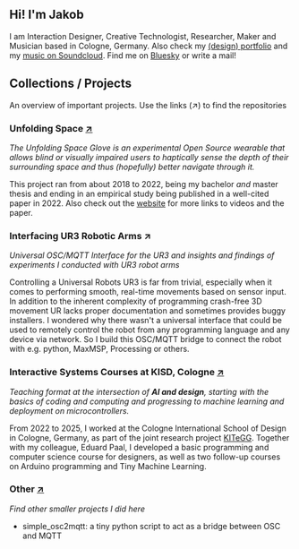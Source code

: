 ## Hi! I'm Jakob

I am Interaction Designer, Creative Technologist, Researcher, Maker and Musician based in Cologne, Germany.
Also check my [(design) portfolio](https://www.jakobkilian.de) and my [music on Soundcloud](https://soundcloud.com/praqma).
Find me on [Bluesky](https://bsky.app/profile/jkilian.bsky.social) or write a mail!

## Collections / Projects
An overview of important projects. Use the links (↗) to find the repositories

### Unfolding Space [↗](https://github.com/stars/jakobkilian/lists/unfolding-space)
_The Unfolding Space Glove is an experimental Open Source wearable that allows blind or visually impaired users to haptically sense the depth of their surrounding space and thus (hopefully) better navigate through it._

This project ran from about 2018 to 2022, being my bachelor _and_ master thesis and ending in an empirical study being published in a well-cited paper in 2022. Also check out the [website](http://unfoldingspace.org/) for more links to videos and the paper.
### Interfacing UR3 Robotic Arms ↗
_Universal OSC/MQTT Interface for the UR3 and insights and findings of experiments I conducted with UR3 robot arms_

Controlling a Universal Robots UR3 is far from trivial, especially when it comes to performing smooth, real-time movements based on sensor input. In addition to the inherent complexity of programming crash-free 3D movement UR lacks proper documentation and sometimes provides buggy installers. I wondered why there wasn't a universal interface that could be used to remotely control the robot from any programming language and any device via network. So I build this OSC/MQTT bridge to connect the robot with e.g. python, MaxMSP, Processing or others.
### Interactive Systems Courses at KISD, Cologne [↗](https://github.com/KISDinteractive)
_Teaching format at the intersection of **AI and design**, starting with the basics of coding and computing and progressing to machine learning and deployment on microcontrollers._

From 2022 to 2025, I worked at the Cologne International School of Design in Cologne, Germany, as part of the joint research project [KITeGG](https://www.gestaltung.ai/en). Together with my colleague, Eduard Paal, I developed a basic programming and computer science course for designers, as well as two follow-up courses on Arduino programming and Tiny Machine Learning.
### Other [↗](https://github.com/stars/jakobkilian/lists/other)
_Find other smaller projects I did here_
- simple_osc2mqtt: a tiny python script to act as a bridge between OSC and MQTT

